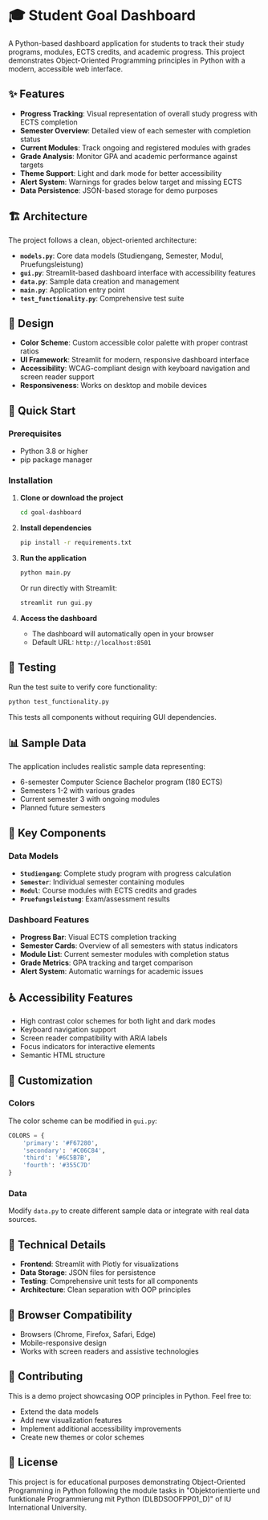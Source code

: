 # 🎓 Student Goal Dashboard

A Python-based dashboard application for students to track their study programs, modules, ECTS credits, and academic progress. This project demonstrates Object-Oriented Programming principles in Python with a modern, accessible web interface.

## ✨ Features

- **Progress Tracking**: Visual representation of overall study progress with ECTS completion
- **Semester Overview**: Detailed view of each semester with completion status
- **Current Modules**: Track ongoing and registered modules with grades
- **Grade Analysis**: Monitor GPA and academic performance against targets
- **Theme Support**: Light and dark mode for better accessibility
- **Alert System**: Warnings for grades below target and missing ECTS
- **Data Persistence**: JSON-based storage for demo purposes

## 🏗️ Architecture

The project follows a clean, object-oriented architecture:

- **`models.py`**: Core data models (Studiengang, Semester, Modul, Pruefungsleistung)
- **`gui.py`**: Streamlit-based dashboard interface with accessibility features
- **`data.py`**: Sample data creation and management
- **`main.py`**: Application entry point
- **`test_functionality.py`**: Comprehensive test suite

## 🎨 Design

- **Color Scheme**: Custom accessible color palette with proper contrast ratios
- **UI Framework**: Streamlit for modern, responsive dashboard interface
- **Accessibility**: WCAG-compliant design with keyboard navigation and screen reader support
- **Responsiveness**: Works on desktop and mobile devices

## 🚀 Quick Start

### Prerequisites

- Python 3.8 or higher
- pip package manager

### Installation

1. **Clone or download the project**
   ```bash
   cd goal-dashboard
   ```

2. **Install dependencies**
   ```bash
   pip install -r requirements.txt
   ```

3. **Run the application**
   ```bash
   python main.py
   ```
   
   Or run directly with Streamlit:
   ```bash
   streamlit run gui.py
   ```

4. **Access the dashboard**
   - The dashboard will automatically open in your browser
   - Default URL: `http://localhost:8501`

## 🧪 Testing

Run the test suite to verify core functionality:

```bash
python test_functionality.py
```

This tests all components without requiring GUI dependencies.

## 📊 Sample Data

The application includes realistic sample data representing:
- 6-semester Computer Science Bachelor program (180 ECTS)
- Semesters 1-2 with various grades
- Current semester 3 with ongoing modules
- Planned future semesters

## 🎯 Key Components

### Data Models

- **`Studiengang`**: Complete study program with progress calculation
- **`Semester`**: Individual semester containing modules
- **`Modul`**: Course modules with ECTS credits and grades
- **`Pruefungsleistung`**: Exam/assessment results

### Dashboard Features

- **Progress Bar**: Visual ECTS completion tracking
- **Semester Cards**: Overview of all semesters with status indicators
- **Module List**: Current semester modules with completion status
- **Grade Metrics**: GPA tracking and target comparison
- **Alert System**: Automatic warnings for academic issues

## ♿ Accessibility Features

- High contrast color schemes for both light and dark modes
- Keyboard navigation support
- Screen reader compatibility with ARIA labels
- Focus indicators for interactive elements
- Semantic HTML structure

## 🎨 Customization

### Colors
The color scheme can be modified in `gui.py`:
```python
COLORS = {
    'primary': '#F67280',
    'secondary': '#C06C84', 
    'third': '#6C5B7B',
    'fourth': '#355C7D'
}
```

### Data
Modify `data.py` to create different sample data or integrate with real data sources.

## 🔧 Technical Details

- **Frontend**: Streamlit with Plotly for visualizations
- **Data Storage**: JSON files for persistence
- **Testing**: Comprehensive unit tests for all components
- **Architecture**: Clean separation with OOP principles

## 📱 Browser Compatibility

- Browsers (Chrome, Firefox, Safari, Edge)
- Mobile-responsive design
- Works with screen readers and assistive technologies

## 🤝 Contributing

This is a demo project showcasing OOP principles in Python. Feel free to:
- Extend the data models
- Add new visualization features
- Implement additional accessibility improvements
- Create new themes or color schemes

## 📄 License

This project is for educational purposes demonstrating Object-Oriented Programming in Python following  the module tasks in "Objektorientierte und funktionale Programmierung mit Python (DLBDSOOFPP01_D)" of IU International University.